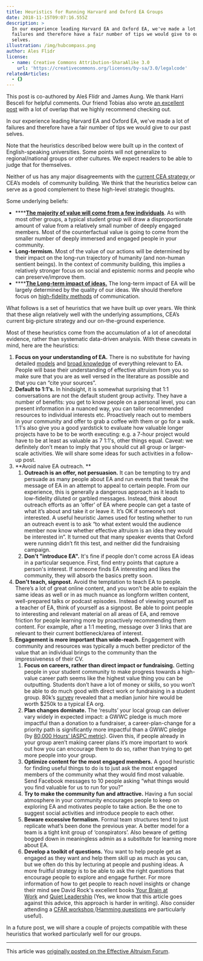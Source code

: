 ```yaml
---
title: Heuristics for Running Harvard and Oxford EA Groups
date: 2018-11-15T09:07:16.555Z
description: >
  In our experience leading Harvard EA and Oxford EA, we've made a lot of
  failures and therefore have a fair number of tips we would give to our past
  selves.
illustration: /img/hubcompass.png
author: Ales Flidr
license:
  - name: Creative Commons Attribution-SharaAlike 3.0
    url: 'https://creativecommons.org/licenses/by-sa/3.0/legalcode'
relatedArticles:
  - {}
---
```

This post is co-authored by Aleš Flídr and James Aung. We thank Harri Besceli for helpful comments. Our friend Tobias also wrote [an excellent post](https://ea-foundation.org/blog/local-group-model/) with a lot of overlap that we highly recommend checking out.

In our experience leading Harvard EA and Oxford EA, we've made a lot of failures and therefore have a fair number of tips we would give to our past selves.

Note that the heuristics described below were built up in the context of English-speaking universities. Some points will not generalize to regional/national groups or other cultures. We expect readers to be able to judge that for themselves.

Neither of us has any major disagreements with the [current CEA strategy ](https://app.effectivealtruism.org/groups/resources/effective-altruism-community-building)or CEA’s models  of community building. We think that the heuristics below can serve as a good complement to these high-level strategic thoughts.

Some underlying beliefs:

* ****[**The majority of value will come from a few individuals**](https://www.centreforeffectivealtruism.org/a-three-factor-model-of-community-building). As with most other groups, a typical student group will draw a disproportionate amount of value from a relatively small number of deeply engaged members. Most of the counterfactual value is going to come from the smaller number of deeply immersed and engaged people in your community. 
* **Long-termism.** Most of the value of our actions will be determined by their impact on the long-run trajectory of humanity (and non-human sentient beings). In the context of community building, this implies a relatively stronger focus on social and epistemic norms and people who can preserve/improve them. 
* ****[**The Long-term impact of ideas.**](https://www.effectivealtruism.org/articles/ea-neoliberal/) The long-term impact of EA will be largely determined by the quality of our ideas. We should therefore focus on [high-fidelity methods](https://www.centreforeffectivealtruism.org/blog/the-fidelity-model-of-spreading-ideas/) of communication. 

What follows is a set of heuristics that we have built up over years. We think that these align relatively well with the underlying assumptions, CEA’s current big-picture strategy and our on-the-ground experience.

Most of these heuristics come from the accumulation of a lot of anecdotal evidence, rather than systematic data-driven analysis. With these caveats in mind, here are the heuristics:

1. **Focus on your understanding of EA.** There is no substitute for having detailed [models](https://www.lesswrong.com/posts/B7P97C27rvHPz3s9B/gears-in-understanding) and [broad knowledge](http://metamodern.com/2009/05/17/how-to-understand-everything-and-why/) of everything relevant to EA. People will base their understanding of effective altruism from you so make sure that you are as well versed in the literature as possible and that you can “cite your sources”. 
2. **Default to 1:1's.** In hindsight, it is somewhat surprising that 1:1 conversations are not the default student group activity. They have a number of benefits: you get to know people on a personal level, you can present information in a nuanced way, you can tailor recommended resources to individual interests etc. Proactively reach out to members in your community and offer to grab a coffee with them or go for a walk. 1:1's also give you a good yardstick to evaluate how valuable longer projects have to be to be worth executing: e.g. a 7-hour project would have to be at least as valuable as 7 1:1's, other things equal. Caveat: we definitely don’t mean to imply that you should cut all group or larger-scale activities. We will share some ideas for such activities in a follow-up post. 
3. **Avoid naive EA outreach. **
   1. **Outreach is an offer, not persuasion.** It can be tempting to try and persuade as many people about EA and run events that tweak the message of EA in an attempt to appeal to certain people. From our experience, this is generally a dangerous approach as it leads to low-fidelity diluted or garbled messages. Instead, think about outreach efforts as an ‘offer’ of EA where people can get a taste of what it’s about and take it or leave it. It’s OK if someone’s not interested. A useful heuristic James used for testing whether to run an outreach event is to ask “to what extent would the audience member now know whether effective altruism is an idea they would be interested in”. It turned out that many speaker events that Oxford were running didn’t fit this test, and neither did the fundraising campaign. 
   2. **Don't "introduce EA".** It's fine if people don't come across EA ideas in a particular sequence. First, find entry points that capture a person's interest. If someone finds EA interesting and likes the community, they will absorb the basics pretty soon. 
4. **Don't teach, signpost.** Avoid the temptation to teach EA to people. There’s a lot of great online content, and you won’t be able to explain the same ideas as well or in as much nuance as longform written content, well-prepared talks or podcast episodes. Instead of viewing yourself as a teacher of EA, think of yourself as a signpost. Be able to point people to interesting and relevant material on all areas of EA, and remove friction for people learning more by proactively recommending them content. For example, after a 1:1 meeting, message over 3 links that are relevant to their current bottleneck/area of interest. 
5. **Engagement is more important than wide-reach.** Engagement with community and resources was typically a much better predictor of the value that an individual brings to the community than the impressiveness of their CV. 
   1. **Focus on careers, rather than direct impact or fundraising.** Getting people in your student community to make progress towards a high-value career path seems like the highest value thing you can be outputting. Students don’t have a lot of money or skills, so you won’t be able to do much good with direct work or fundraising in a student group. 80k’s [survey](https://80000hours.org/2017/11/talent-gaps-survey-2017/) revealed that a median junior hire would be worth $250k to a typical EA org. 
   2. **Plan changes dominate.** The ‘results’ your local group can deliver vary widely in expected impact: a GWWC pledge is much more impactful than a donation to a fundraiser, a career-plan-change for a priority path is significantly more impactful than a GWWC pledge (by [80,000 Hours’ IASPC metric](https://80000hours.org/2016/07/update-on-number-of-significant-plan-changes/#impact-adjustment-of-significant-plan-changes)). Given this, if people already in your group aren’t making career plans it’s more important to work out how you can encourage them to do so, rather than trying to get more people into your group. 
   3. **Optimize content for the most engaged members.** A good heuristic for finding useful things to do is to just ask the most engaged members of the community what they would find most valuable. Send Facebook messages to 10 people asking “what things would you find valuable for us to run for you?” 
   4. **Try to make the community fun and attractive.** Having a fun social atmosphere in your community encourages people to keep on exploring EA and motivates people to take action. Be the one to suggest social activities and introduce people to each other. 
   5. **Beware excessive formalism.** Formal team structures tend to just replicate what’s been done the previous year. A better model for a team is a tight knit group of ‘conspirators’. Also beware of getting bogged down in meaningless admin as a substitute for learning more about EA. 
   6. **Develop a toolkit of questions.** You want to help people get as engaged as they want and help them skill up as much as you can, but we often do this by lecturing at people and pushing ideas. A more fruitful strategy is to be able to ask the right questions that encourage people to explore and engage further. For more information of how to get people to reach novel insights or change their mind see David Rock's excellent books [Your Brain at Work](https://www.goodreads.com/book/show/6899290-your-brain-at-work) and [Quiet Leadership](https://www.goodreads.com/book/show/2602650-quiet-leadership) (Yes, we know that this article goes against this advice, this approach is harder in writing). Also consider attending a [CFAR workshop ](http://www.rationality.org/)([Hamming questions](https://vkrakovna.wordpress.com/2015/05/17/hamming-questions-and-bottlenecks/) are particularly useful). 

In a future post, we will share a couple of projects compatible with these heuristics that worked particularly well for our groups.

---

This article was [originally posted on the Effective Altruism Forum](https://forum.effectivealtruism.org/posts/Rjb9oTjQ9RJMFw2Yo/heuristics-from-running-harvard-and-oxford-ea-groups).
